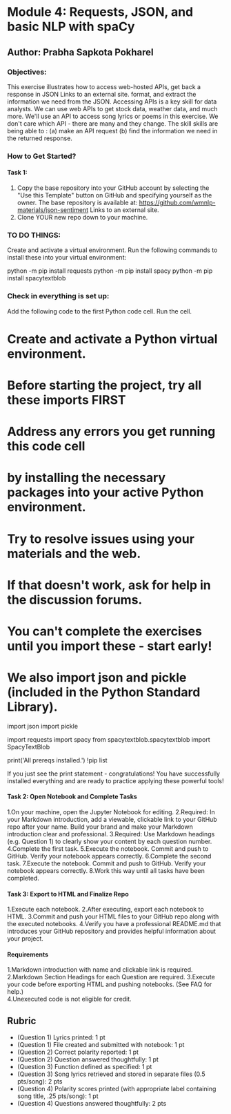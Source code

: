 # Module 4: Requests, JSON, and basic NLP with spaCy

## Author: Prabha Sapkota Pokharel

### Objectives:
This exercise illustrates how to access web-hosted APIs, get back a response in JSON Links to an external site. format, and extract the information we need from the JSON. Accessing APIs is a key skill for data analysts. We can use web APIs to get stock data, weather data, and much more. We'll use an API to access song lyrics or poems in this exercise. We don't care which API - there are many and they change. The skill skills are being able to :
(a) make an API request 
(b) find the information we need in the returned response. 

### How to Get Started?
#### Task 1:
1. Copy the base repository into your GitHub account by selecting the "Use this Template" button on GitHub and specifying yourself as the owner.  The base repository is available at: https://github.com/wmnlp-materials/json-sentiment Links to an external site.
2. Clone YOUR new repo down to your machine.

### TO DO THINGS:
Create and activate a virtual environment. Run the following commands to install these into your virtual environment:

python -m pip install requests
python -m pip install spacy
python -m pip install spacytextblob

### Check in everything is set up:
Add the following code to the first Python code cell. Run the cell. 
# Create and activate a Python virtual environment. 
# Before starting the project, try all these imports FIRST
# Address any errors you get running this code cell 
# by installing the necessary packages into your active Python environment.
# Try to resolve issues using your materials and the web.
# If that doesn't work, ask for help in the discussion forums.
# You can't complete the exercises until you import these - start early! 
# We also import json and pickle (included in the Python Standard Library).

import json
import pickle

import requests
import spacy
from spacytextblob.spacytextblob import SpacyTextBlob

print('All prereqs installed.')
!pip list

If you just see the print statement - congratulations! You have successfully installed everything and are ready to practice applying these powerful tools!

#### Task 2: Open Notebook and Complete Tasks 
1.On your machine, open the Jupyter Notebook for editing. 
2.Required: In your Markdown introduction, add a viewable, clickable link to your GitHub repo after your name. Build your brand and make your Markdown introduction clear and professional. 
3.Required: Use Markdown headings  (e.g. Question 1) to clearly show your content by each question number. 
4.Complete the first task.
5.Execute the notebook. Commit and push to GitHub. Verify your notebook appears correctly.
6.Complete the second task.
7.Execute the notebook. Commit and push to GitHub. Verify your notebook appears correctly.
8.Work this way until all tasks have been completed. 

#### Task 3: Export to HTML and Finalize Repo
1.Execute each notebook.
2.After executing, export each notebook to HTML.
3.Commit and push your HTML files to your GitHub repo along with the executed notebooks. 
4.Verify you have a professional README.md that introduces your GitHub repository and provides helpful information about your project.

#### Requirements

1.Markdown introduction with name and clickable link is required.
2.Markdown Section Headings for each Question are required. 
3.Execute your code before exporting HTML and pushing notebooks. (See FAQ for help.)  
4.Unexecuted code is not eligible for credit.

## Rubric

* (Question 1) Lyrics printed: 1 pt
* (Question 1) File created and submitted with notebook: 1 pt
* (Question 2) Correct polarity reported: 1 pt
* (Question 2) Question answered thoughtfully: 1 pt
* (Question 3) Function defined as specified: 1 pt
* (Question 3) Song lyrics retrieved and stored in separate files (0.5 pts/song): 2 pts
* (Question 4) Polarity scores printed (with appropriate label containing song title, .25 pts/song): 1 pt
* (Question 4) Questions answered thoughtfully: 2 pts

